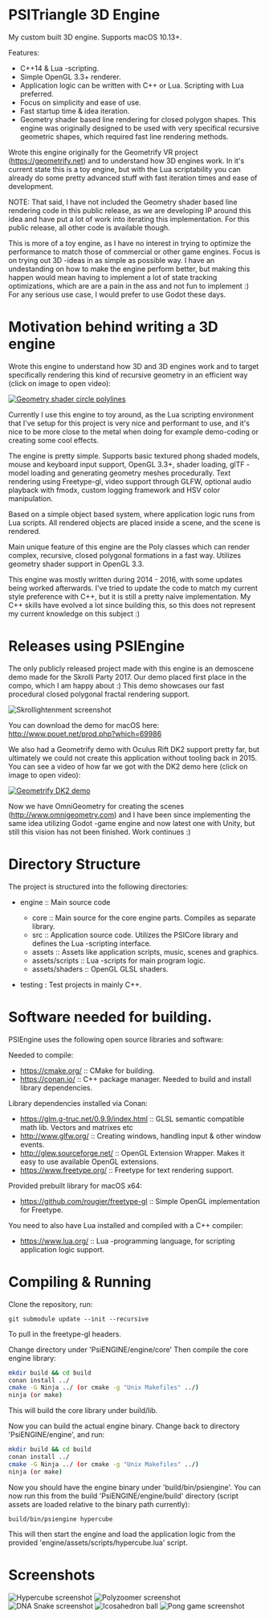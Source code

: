 PSITriangle 3D Engine
=====================

My custom built 3D engine. Supports macOS 10.13+.

Features:

- C++14 & Lua -scripting.
- Simple OpenGL 3.3+ renderer.
- Application logic can be written with C++ or Lua. Scripting with Lua preferred.
- Focus on simplicity and ease of use.
- Fast startup time & idea iteration.
- Geometry shader based line rendering for closed polygon shapes. This engine was originally designed to be used with very specifical recursive geometric shapes, which required fast line rendering methods.

Wrote this engine originally for the Geometrify VR project (https://geometrify.net) and to understand how 3D engines work. In it's current state this is a toy engine, but with the Lua scriptability you can already do some pretty advanced stuff with fast iteration times and ease of development.

NOTE: That said, I have not included the Geometry shader based line rendering code in this public release, as we are developing IP around this idea and have put a lot of work into iterating this implementation. For this public release, all other code is available though.

This is more of a toy engine, as I have no interest in trying to optimize the performance to match those of commercial or other game engines. Focus is on trying out 3D -ideas in as simple as possible way. I have an undestanding on how to make the engine perform better, but making this happen would mean having to implement a lot of state tracking optimizations, which are are a pain in the ass and not fun to implement :) For any serious use case, I would prefer to use Godot these days.

Motivation behind writing a 3D engine
=====================================

Wrote this engine to understand how 3D and 3D engines work and to target specifically rendering this kind of recursive geometry in an efficient way (click on image to open video): 

[![Geometry shader circle polylines](http://img.youtube.com/vi/SDGj6vSqS5Y/0.jpg)](http://www.youtube.com/watch?v=SDGj6vSqS5Y" "Geometry shader circle polylines")

Currently I use this engine to toy around, as the Lua scripting environment that I've setup for this project is very nice and performant to use, and it's nice to be more close to the metal when doing for example demo-coding or creating some cool effects.

The engine is pretty simple. Supports basic textured phong shaded models, mouse and keyboard input support, OpenGL 3.3+, shader loading, glTF -model loading and generating geometry meshes procedurally. Text rendering using Freetype-gl, video support through GLFW, optional audio playback with fmodx, custom logging framework and HSV color manipulation.

Based on a simple object based system, where application logic runs from Lua scripts. All rendered objects are placed inside a scene, and the scene is rendered. 

Main unique feature of this engine are the Poly classes which can render complex, recursive, closed polygonal formations in a fast way. Utilizes geometry shader support in OpenGL 3.3.

This engine was mostly written during 2014 - 2016, with some updates being worked afterwards. I've tried to update the code to match my current style preference with C++, but it is still a pretty naive implementation. My C++ skills have evolved a lot since building this, so this does not represent my current knowledge on this subject :) 

Releases using PSIEngine
========================

The only publicly released project made with this engine is an demoscene demo made for the Skrolli Party 2017.
Our demo placed first place in the compo, which I am happy about :) This demo showcases our fast procedural closed polygonal fractal rendering support.

![Skrollightenment screenshot](https://content.pouet.net/files/screenshots/00069/00069986.png)

You can download the demo for macOS here: http://www.pouet.net/prod.php?which=69986

We also had a Geometrify demo with Oculus Rift DK2 support pretty far, but ultimately we could not create this application without tooling back in 2015. You can see a video of how far we got with the DK2 demo here (click on image to open video):

[![Geometrify DK2 demo](http://img.youtube.com/vi/k7-zH0YaEBs/0.jpg)](http://www.youtube.com/watch?v=k7-zH0YaEBs "Geometrify DK2 demo")

Now we have OmniGeometry for creating the scenes (http://www.omnigeometry.com) and I have been since implementing the same idea utilizing Godot -game engine and now latest one with Unity, but still this vision has not been finished. Work continues :)


Directory Structure
===================

The project is structured into the following directories:

 - engine :: Main source code
	- core :: Main source for the core engine parts. Compiles as separate library.
	- src :: Application source code. Utilizes the PSICore library and defines the Lua -scripting interface.
 	- assets :: Assets like application scripts, music, scenes and graphics.
	- assets/scripts :: Lua -scripts for main program logic.
 	- assets/shaders :: OpenGL GLSL shaders.

 - testing : Test projects in mainly C++.

Software needed for building.
================================

PSIEngine uses the following open source libraries and software:

Needed to compile:

 - https://cmake.org/ :: CMake for building.
 - https://conan.io/ :: C++ package manager. Needed to build and install library dependencies.

Library dependencies installed via Conan:

 - https://glm.g-truc.net/0.9.9/index.html :: GLSL semantic compatible math lib. Vectors and matrixes etc
 - http://www.glfw.org/ :: Creating windows, handling input & other window events.
 - http://glew.sourceforge.net/ :: OpenGL Extension Wrapper. Makes it easy to use available OpenGL extensions.
 - https://www.freetype.org/ :: Freetype for text rendering support.

Provided prebuilt library for macOS x64:

 - https://github.com/rougier/freetype-gl :: Simple OpenGL implementation for Freetype.

You need to also have Lua installed and compiled with a C++ compiler:

 - https://www.lua.org/ :: Lua -programming language, for scripting application logic support.

Compiling & Running
===================

Clone the repository, run:

`git submodule update --init --recursive`

To pull in the freetype-gl headers.

Change directory under 'PsiENGINE/engine/core'
Then compile the core engine library:

```bash
mkdir build && cd build
conan install ../
cmake -G Ninja ../ (or cmake -g "Unix Makefiles" ../)
ninja (or make)
```

This will build the core library under build/lib.

Now you can build the actual engine binary. Change back to directory 'PsiENGINE/engine', and run:

```bash
mkdir build && cd build
conan install ../
cmake -G Ninja ../ (or cmake -g "Unix Makefiles" ../)
ninja (or make)
```

Now you should have the engine binary under 'build/bin/psiengine'.
You can now run this from the build 'PsiENGINE/engine/build' directory (script assets are loaded relative to the binary path currently):

```
build/bin/psiengine hypercube
```

This will then start the engine and load the application logic from the provided 'engine/assets/scripts/hypercube.lua' script.

Screenshots
====================

![Hypercube screenshot](screenshots/hypercube.png?raw=true "PSIEngine :: hypercube")
![Polyzoomer screenshot](screenshots/polyzoomer.png?raw=true "PSIEngine :: polyzoomer")
![DNA Snake screenshot](screenshots/dna_snake.png?raw=true "PSIEngine :: dna_snake")
![Icosahedron ball](screenshots/icosahedron_ball.png?raw=true "PSIEngine :: icosahedron_ball")
![Pong game screenshot](screenshots/pong_game.png?raw=true "PSIEngine :: pong_game")

